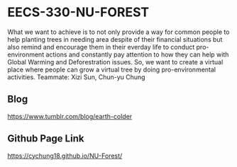 # EECS-330-NU-FOREST
What we want to achieve is to not only provide a way for common people to help planting trees in needing area despite of their financial situations but also remind and encourage them in their everday life to conduct pro-environment actions and constantly pay attention to how they can help with Global Warming and Deforestration issues. So, we want to create a virtual place where people can grow a virtual tree by doing pro-environmental activities.
Teammate: Xizi Sun, Chun-yu Chung

## Blog
https://www.tumblr.com/blog/earth-colder

## Github Page Link
https://cychung18.github.io/NU-Forest/
